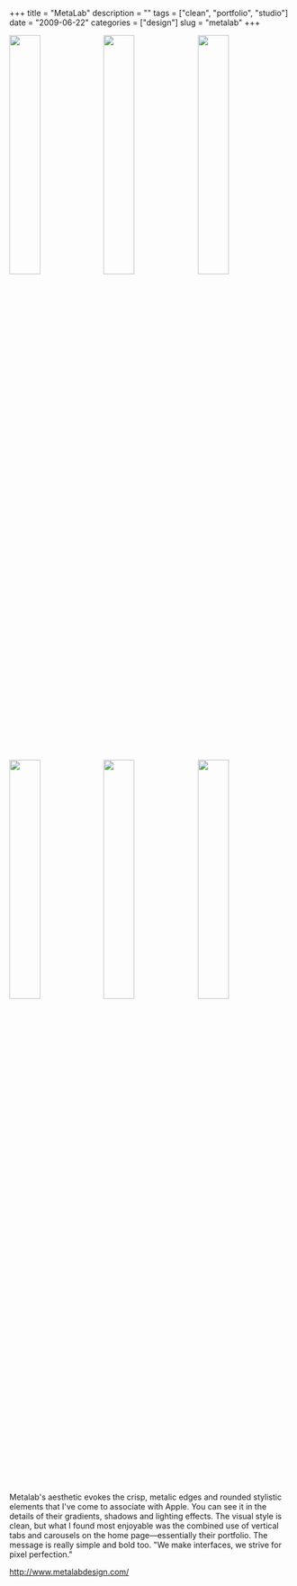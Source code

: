 +++
title = "MetaLab"
description = ""
tags = ["clean", "portfolio", "studio"]
date = "2009-06-22"
categories = ["design"]
slug = "metalab"
+++


<div id="screens-thumbs" class="clearfix mt1-5">
<a href="http://media.konigi.com/design/metalab-1.jpg" class="group" rel="group"><img src="http://media.konigi.com/design/metalab-1.png" alt="" class="thumb" style="width: 33%; max-width: 33%;padding: 0 1px 1px 0" /></a><a href="http://media.konigi.com/design/metalab-2.jpg" class="group" rel="group"><img src="http://media.konigi.com/design/metalab-2.png" alt="" class="thumb" style="width: 33%; max-width: 33%;padding: 0 1px 1px 0" /></a><a href="http://media.konigi.com/design/metalab-3.jpg" class="group" rel="group"><img src="http://media.konigi.com/design/metalab-3.png" alt="" class="thumb" style="width: 33%; max-width: 33%;padding: 0 1px 1px 0" /></a><a href="http://media.konigi.com/design/metalab-4.jpg" class="group" rel="group"><img src="http://media.konigi.com/design/metalab-4.png" alt="" class="thumb" style="width: 33%; max-width: 33%;padding: 0 1px 1px 0" /></a><a href="http://media.konigi.com/design/metalab-5.jpg" class="group" rel="group"><img src="http://media.konigi.com/design/metalab-5.png" alt="" class="thumb" style="width: 33%; max-width: 33%;padding: 0 1px 1px 0" /></a><a href="http://media.konigi.com/design/metalab-6.jpg" class="group" rel="group"><img src="http://media.konigi.com/design/metalab-6.png" alt="" class="thumb" style="width: 33%; max-width: 33%;padding: 0 1px 1px 0" /></a>
</div>   
<p>Metalab's aesthetic evokes the crisp, metalic edges and rounded stylistic elements that I've come to associate with Apple. You can see it in the details of their gradients, shadows and lighting effects. The visual style is clean, but what I found most enjoyable was the combined use of vertical tabs and carousels on the home page&#8212;essentially their portfolio. The message is really simple and bold too. "We make interfaces, we strive for pixel perfection."</p>
<p><a href="http://www.metalabdesign.com/">http://www.metalabdesign.com/</a></p>  
